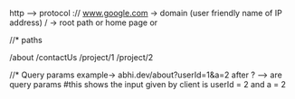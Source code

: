 http --> protocol
:// 
www.google.com  -> domain (user friendly name of IP address)
/   -> root path or home page or  

//* paths

/about
/contactUs
/project/1
/project/2

//* Query params
   example->   abhi.dev/about?userId=1&a=2
  after ?  --> are query params
 #this shows the input given by client is userId = 2 and a = 2